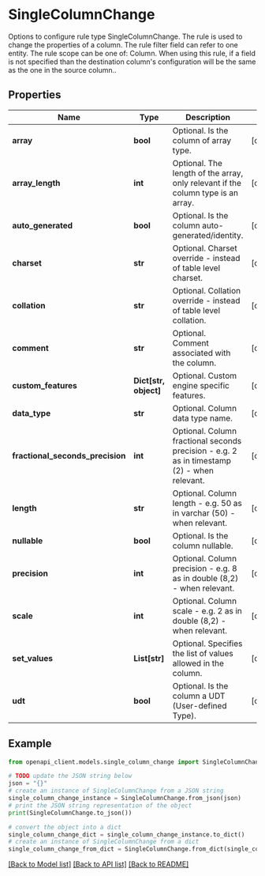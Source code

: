 # SingleColumnChange

Options to configure rule type SingleColumnChange. The rule is used to change the properties of a column. The rule filter field can refer to one entity. The rule scope can be one of: Column. When using this rule, if a field is not specified than the destination column's configuration will be the same as the one in the source column..

## Properties

Name | Type | Description | Notes
------------ | ------------- | ------------- | -------------
**array** | **bool** | Optional. Is the column of array type. | [optional] 
**array_length** | **int** | Optional. The length of the array, only relevant if the column type is an array. | [optional] 
**auto_generated** | **bool** | Optional. Is the column auto-generated/identity. | [optional] 
**charset** | **str** | Optional. Charset override - instead of table level charset. | [optional] 
**collation** | **str** | Optional. Collation override - instead of table level collation. | [optional] 
**comment** | **str** | Optional. Comment associated with the column. | [optional] 
**custom_features** | **Dict[str, object]** | Optional. Custom engine specific features. | [optional] 
**data_type** | **str** | Optional. Column data type name. | [optional] 
**fractional_seconds_precision** | **int** | Optional. Column fractional seconds precision - e.g. 2 as in timestamp (2) - when relevant. | [optional] 
**length** | **str** | Optional. Column length - e.g. 50 as in varchar (50) - when relevant. | [optional] 
**nullable** | **bool** | Optional. Is the column nullable. | [optional] 
**precision** | **int** | Optional. Column precision - e.g. 8 as in double (8,2) - when relevant. | [optional] 
**scale** | **int** | Optional. Column scale - e.g. 2 as in double (8,2) - when relevant. | [optional] 
**set_values** | **List[str]** | Optional. Specifies the list of values allowed in the column. | [optional] 
**udt** | **bool** | Optional. Is the column a UDT (User-defined Type). | [optional] 

## Example

```python
from openapi_client.models.single_column_change import SingleColumnChange

# TODO update the JSON string below
json = "{}"
# create an instance of SingleColumnChange from a JSON string
single_column_change_instance = SingleColumnChange.from_json(json)
# print the JSON string representation of the object
print(SingleColumnChange.to_json())

# convert the object into a dict
single_column_change_dict = single_column_change_instance.to_dict()
# create an instance of SingleColumnChange from a dict
single_column_change_from_dict = SingleColumnChange.from_dict(single_column_change_dict)
```
[[Back to Model list]](../README.md#documentation-for-models) [[Back to API list]](../README.md#documentation-for-api-endpoints) [[Back to README]](../README.md)


